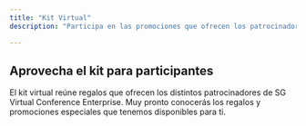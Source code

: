 ```yaml
---
title: "Kit Virtual"
description: "Participa en las promociones que ofrecen los patrocinadores de SG Virtual."

---
```


## Aprovecha el kit para participantes

El kit virtual reúne regalos que ofrecen los distintos patrocinadores de SG Virtual Conference Enterprise. Muy pronto conocerás los regalos y promociones especiales que tenemos disponibles para ti.



